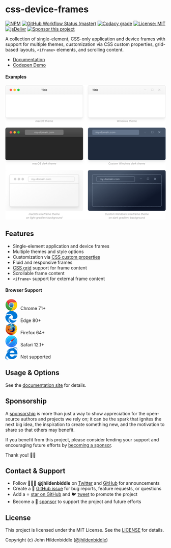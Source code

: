 # css-device-frames

[![NPM](https://img.shields.io/npm/v/css-device-frames.svg?style=flat-square)](https://www.npmjs.com/package/css-device-frames)
[![GitHub Workflow Status (master)](https://img.shields.io/github/workflow/status/jhildenbiddle/css-device-frames/Build/master?label=checks&style=flat-square)](https://github.com/jhildenbiddle/css-device-frames/actions?query=branch%3Amaster+)
[![Codacy grade](https://img.shields.io/codacy/grade/250567c7cf2047999f0ff2bba69a45a6?style=flat-square)](https://app.codacy.com/gh/jhildenbiddle/css-device-frames/dashboard)
[![License: MIT](https://img.shields.io/badge/License-MIT-yellow.svg?style=flat-square)](https://github.com/jhildenbiddle/css-device-frames/blob/master/LICENSE)
[![jsDelivr](https://data.jsdelivr.com/v1/package/npm/css-device-frames/badge)](https://www.jsdelivr.com/package/npm/css-device-frames)
[![Sponsor this project](https://img.shields.io/static/v1?style=flat-square&label=Sponsor&message=%E2%9D%A4&logo=GitHub&color=%23fe8e86)](https://github.com/sponsors/jhildenbiddle)

A collection of single-element, CSS-only application and device frames with support for multiple themes, customization via CSS custom properties, grid-based layouts, `<iframe>` elements, and scrolling content.

- [Documentation](https://jhildenbiddle.github.io/css-device-frames)
- [Codepen Demo](https://codepen.io/jhildenbiddle/pen/zYzmzqX)

#### Examples

<p>
  <a href="https://jhildenbiddle.github.io/css-device-frames">
    <picture>
      <source srcset="https://raw.githubusercontent.com/jhildenbiddle/css-device-frames/master/docs/assets/img/screenshot.webp" type="image/webp">
      <img src="https://raw.githubusercontent.com/jhildenbiddle/css-device-frames/master/docs/assets/img/screenshot.png" alt="Screenshot of CSS device frames" width="790">
    </picture>
  </a>
</p>

## Features

- Single-element application and device frames
- Multiple themes and style options
- Customization via [CSS custom properties](https://developer.mozilla.org/en-US/docs/Web/CSS/--*)
- Fluid and responsive frames
- [CSS grid](https://developer.mozilla.org/en-US/docs/Web/CSS/CSS_Grid_Layout) support for frame content
- Scrollable frame content
- `<iframe>` support for external frame content

#### Browser Support

<img src="https://raw.githubusercontent.com/jhildenbiddle/css-device-frames/master/docs/assets/img/chrome.svg" style="margin-right: 0.4em; vertical-align: text-bottom;"> Chrome 71+
<br>
<img src="https://raw.githubusercontent.com/jhildenbiddle/css-device-frames/master/docs/assets/img/edge.svg" style="margin-right: 0.4em; vertical-align: text-bottom;"> Edge 80+
<br>
<img src="https://raw.githubusercontent.com/jhildenbiddle/css-device-frames/master/docs/assets/img/firefox.svg" style="margin-right: 0.4em; vertical-align: text-bottom;"> Firefox 64+
<br>
<img src="https://raw.githubusercontent.com/jhildenbiddle/css-device-frames/master/docs/assets/img/safari.svg" style="margin-right: 0.4em; vertical-align: text-bottom;"> Safari 12.1+
<br>
<img src="https://raw.githubusercontent.com/jhildenbiddle/css-device-frames/master/docs/assets/img/ie.svg" style="margin-right: 0.4em; vertical-align: text-bottom;"> Not supported

## Usage & Options

See the [documentation site](https://jhildenbiddle.github.io/css-device-frames) for details.

## Sponsorship

A [sponsorship](https://github.com/sponsors/jhildenbiddle) is more than just a way to show appreciation for the open-source authors and projects we rely on; it can be the spark that ignites the next big idea, the inspiration to create something new, and the motivation to share so that others may benefit.

If you benefit from this project, please consider lending your support and encouraging future efforts by [becoming a sponsor](https://github.com/sponsors/jhildenbiddle).

Thank you! 🙏🏻

## Contact & Support

- Follow 👨🏻‍💻 **@jhildenbiddle** on [Twitter](https://twitter.com/jhildenbiddle) and [GitHub](https://github.com/jhildenbiddle) for announcements
- Create a 💬 [GitHub issue](https://github.com/jhildenbiddle/css-device-frames/issues) for bug reports, feature requests, or questions
- Add a ⭐️ [star on GitHub](https://github.com/jhildenbiddle/css-device-frames) and 🐦 [tweet](https://twitter.com/intent/tweet?url=https%3A%2F%2Fgithub.com%2Fjhildenbiddle%2Fcss-device-frames&hashtags=css,developers,frontend) to promote the project
- Become a 💖 [sponsor](https://github.com/sponsors/jhildenbiddle) to support the project and future efforts

## License

This project is licensed under the MIT License. See the [LICENSE](https://github.com/jhildenbiddle/css-device-frames/blob/master/LICENSE) for details.

Copyright (c) John Hildenbiddle ([@jhildenbiddle](https://twitter.com/jhildenbiddle))
